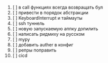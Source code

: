 1. [ ] в call функциях всегда возвращать бул
1. [ ] привести в порядок абстракции
1. [ ] KeyboardInterrupt и таймауты
1. [ ] ssh туннель
1. [ ] новую запускаемую аппку допилить
1. [ ] написать ридмиху на русском
1. [ ] mypy
1. [ ] добавить auther в конфиг
1. [ ] репры поправить
1. [ ] cicd
